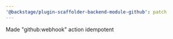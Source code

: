 ```yaml
---
'@backstage/plugin-scaffolder-backend-module-github': patch
---
```


Made "github:webhook" action idempotent
